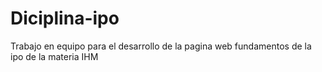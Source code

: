 # Diciplina-ipo
Trabajo en equipo para el desarrollo de la pagina web fundamentos de la ipo de la materia IHM
